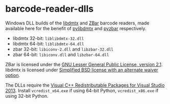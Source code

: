 # barcode-reader-dlls

Windows DLL builds of the [libdmtx](https://sourceforge.net/p/libdmtx/libdmtx/) and
[ZBar](http://zbar.sourceforge.net/) barcode readers, made available here for the benefit
of [pylibdmtx](https://github.com/NaturalHistoryMuseum/pylibdmtx) and
[pyzbar](https://github.com/NaturalHistoryMuseum/pyzbar/) respectively.

* libdmtx 32-bit: `liblibdmtx-32.dll`
* libdmtx 64-bit: `liblibdmtx-64.dll`
* zbar 32-bit: `libiconv-2.dll` and `libzbar-32.dll`
* zbar 64-bit: `libiconv.dll` and `libzbar-64.dll`

ZBar is licensed under the [GNU Lesser General Public License, version 2.1](http://www.gnu.org/licenses/old-licenses/lgpl-2.1.html).
libdmtx is licensed under [Simplified BSD license with an alternate waiver option](https://sourceforge.net/p/libdmtx/libdmtx/ci/master/tree/LICENSE).

The DLLs require the
[Visual C++ Redistributable Packages for Visual Studio 2013](https://www.microsoft.com/en-US/download/details.aspx?id=40784).
Install ``vcredist_x64.exe`` if using 64-bit Python, ``vcredist_x86.exe`` if
using 32-bit Python.
